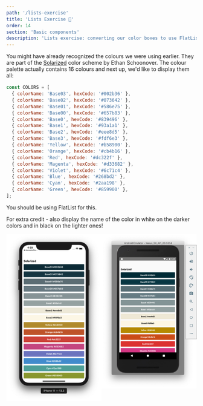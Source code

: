 ```yaml
---
path: '/lists-exercise'
title: 'Lists Exercise 📝'
order: 14
section: 'Basic components'
description: 'Lists exercise: converting our color boxes to use FlatList'
---
```


You might have already recognized the colours we were using earlier. They are part of the [Solarized](<https://en.wikipedia.org/wiki/Solarized_(color_scheme)>) color scheme by Ethan Schoonover. The colour palette actually contains 16 colours and next up, we'd like to display them all:

```js
const COLORS = [
  { colorName: 'Base03', hexCode: '#002b36' },
  { colorName: 'Base02', hexCode: '#073642' },
  { colorName: 'Base01', hexCode: '#586e75' },
  { colorName: 'Base00', hexCode: '#657b83' },
  { colorName: 'Base0', hexCode: '#839496' },
  { colorName: 'Base1', hexCode: '#93a1a1' },
  { colorName: 'Base2', hexCode: '#eee8d5' },
  { colorName: 'Base3', hexCode: '#fdf6e3' },
  { colorName: 'Yellow', hexCode: '#b58900' },
  { colorName: 'Orange', hexCode: '#cb4b16' },
  { colorName: 'Red', hexCode: '#dc322f' },
  { colorName: 'Magenta', hexCode: '#d33682' },
  { colorName: 'Violet', hexCode: '#6c71c4' },
  { colorName: 'Blue', hexCode: '#268bd2' },
  { colorName: 'Cyan', hexCode: '#2aa198' },
  { colorName: 'Green', hexCode: '#859900' },
];
```

You should be using FlatList for this.

For extra credit - also display the name of the color in white on the darker colors and in black on the lighter ones!

<div style="display:flex; flex-direction:row">
    <div style="width:400px;margin:0 auto;margin-bottom:21px">
        <img alt="List exercise iOS" src="./images/ios-list-exercise.png" />
    </div>
    <div style="width:400px;margin:0 auto;margin-bottom:21px">
        <img alt="List exercise Android" src="./images/android-list-exercise.png" />
    </div>
</div>
